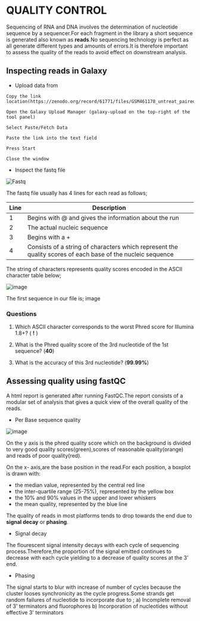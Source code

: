 # QUALITY CONTROL
Sequencing of RNA and DNA involves the determination of nucleotide sequence by a sequencer.For each fragment in the library a short sequence is generated also known as **reads**.No sequencing technology is perfect as all generate different types and amounts of errors.It is therefore important to assess the quality of the reads to avoid effect on downstream analysis.
## Inspecting reads in Galaxy
* Upload data from 
```
Copy the link location(https://zenodo.org/record/61771/files/GSM461178_untreat_paired_subset_1.fastq)

Open the Galaxy Upload Manager (galaxy-upload on the top-right of the tool panel)

Select Paste/Fetch Data

Paste the link into the text field

Press Start

Close the window
```
* Inspect the fastq file

![Fastq](https://drive.google.com/file/d/1DlEwlwcGEIH1ASliUfvxwjswYi6VtuwL/view?usp=sharing) 

The fastq file usually has 4 lines for each read as follows;

Line | Description
---- | ----
1 | Begins with @ and gives the information about the run
2 | The actual nucleic sequence
3 | Begins with a +
4 | Consists of a string of characters which represent the quality scores of each base of the nucleic sequence

The string of characters represents quality scores encoded in the ASCII character table below;

![image](https://training.galaxyproject.org/topics/sequence-analysis/images/quality_score_encoding.png)

The first sequence in our file is;
image

### Questions

1. Which ASCII character corresponds to the worst Phred score for Illumina 1.8+? ( **!** )
  
2. What is the Phred quality score of the 3rd nucleotide of the 1st sequence? (**40**)

3. What is the accuracy of this 3rd nucleotide? (**99.99%**)

## Assessing quality using **fastQC**

A html report is generated after running FastQC.The report consists of a modular set of analysis that gives a quick view of the overall quality of the reads.

* Per Base sequence quality

![image](https://drive.google.com/file/d/1Ti-wMfhu-zsWSyoIyozQFZCDaL9SDcDr/view?usp=sharing) 

On the y axis is the phred quality score which on the background is divided to very good quality scores(green),scores of reasonable quality(orange) and reads of poor quality(red). 

On the x- axis,are the base position in the read.For each position, a boxplot is drawn with:
 
 * the median value, represented by the central red line
 * the inter-quartile range (25-75%), represented by the yellow box
 * the 10% and 90% values in the upper and lower whiskers
 * the mean quality, represented by the blue line

The quality of reads in most platforms tends to drop towards the end due to **signal decay** or **phasing**.
 * Signal decay
 
The flourescent signal intensity decays with each cycle of sequencing process.Therefore,the proportion of the signal emitted continues to decrease with each cycle yielding to a decrease of quality scores at the 3' end. 
* Phasing
 
The signal starts to blur with increase of number of cycles because the cluster looses synchronicity as the cycle progress.Some strands get random failures of nucleotide to incorporate due to ;
 a) Incomplete removal of 3' terminators and fluorophores
 b) Incorporation of nucleotides without effective 3' terminators
 

 

